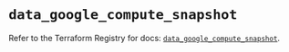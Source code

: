 # `data_google_compute_snapshot`

Refer to the Terraform Registry for docs: [`data_google_compute_snapshot`](https://registry.terraform.io/providers/hashicorp/google-beta/6.49.0/docs/data-sources/google_compute_snapshot).
